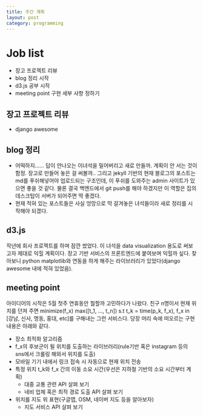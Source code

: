 ```yaml
---
title: 주간 계획
layout: post
category: programming
---
```

# Job list
- 장고 프로젝트 리뷰
- blog 정리 시작
- d3.js 공부 시작
- meeting point 구현 세부 사항 정하기

## 장고 프로젝트 리뷰
- django awesome

## blog 정리
- 어떡하지...... 답이 안나오는 이녀석을 밀어버리고 새로 만들까. 계획이 안 서는 것이 함정.
장고로 만들어 놓은 걸 써볼까..
그리고 jekyll 기반의 현재 블로그의 포스트는 md를 푸쉬해넣어야 업로드되는 구조인데, 이 푸쉬를 도와주는 admin 사이트가 있으면 좋을 것 같다.
물론 결국 백엔드에서 git push를 해야 하겠지만 이 역할은 집의 데스크탑이 서버가 되어주면 딱 좋겠다.
- 현재 적혀 있는 포스트들은 사실 엉망으로 막 갈겨놓은 녀석들이라 새로 정리를 시작해야 되겠다.


## d3.js
작년에 회사 프로젝트를 하며 잠깐 썼었다. 이 녀석을 data visualization 용도로 써보고자 제대로 익힐 계획이다.
장고 기반 서비스의 프론트엔드에 붙여보며 익힐까 싶다.
찾아보니 python matplotlib와 연동을 하게 해주는 라이브러리가 있었다(django awesome 내에 적혀 있었음).

## meeting point
아이디어의 시작은 5월 첫주 연휴동안 뭘할까 고민하다가 나왔다. 친구 n명이서 현재 위치를 던져 주면 minimize(f_x) max([t_1, ..., t_n]) s.t t_k = time(p_k, f_x), f_x in [강남, 신사, 명동, 홍대, etc]를 구해내는 그런 서비스다.
당장 머리 속에 떠오르는 구현 내용은 아래와 같다.
- 장소 최적화 알고리즘
- f_x의 후보군이 될 위치를 도출하는 라이브러리(rule기반 혹은 instagram 등의 sns에서 크롤링 해와서 위치를 도출)
- 모바일 기기 내에서 링크 접속 시 자동으로 현재 위치 전송
- 특정 위치 t_k와 f_x 간의 이동 소요 시간(우선은 지하철 기반의 소요 시간부터 계획)
  - 대중 교통 관련 API 살펴 보기
  - 네비 업체 혹은 최적 경로 도출 API 살펴 보기
- 위치를 지도 위 표현(구글맵, OSM, 네이버 지도 등을 알아보자)
  - 지도 서비스 API 살펴 보기

